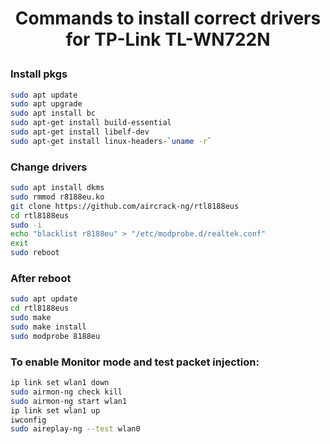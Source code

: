 <h1 align=center> Commands to install correct drivers for 
  TP-Link TL-WN722N</p>

### Install pkgs
```bash
sudo apt update
sudo apt upgrade
sudo apt install bc
sudo apt-get install build-essential
sudo apt-get install libelf-dev
sudo apt-get install linux-headers-`uname -r`
```

### Change drivers
```bash
sudo apt install dkms
sudo rmmod r8188eu.ko
git clone https://github.com/aircrack-ng/rtl8188eus
cd rtl8188eus
sudo -i
echo "blacklist r8188eu" > "/etc/modprobe.d/realtek.conf"
exit
sudo reboot
```

### After reboot
```bash
sudo apt update
cd rtl8188eus
sudo make
sudo make install
sudo modprobe 8188eu
````

### To enable Monitor mode and test packet injection:
``` bash
ip link set wlan1 down
sudo airmon-ng check kill
sudo airmon-ng start wlan1
ip link set wlan1 up
iwconfig
sudo aireplay-ng --test wlan0
```
